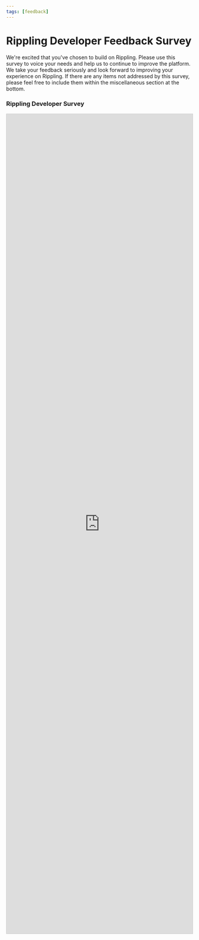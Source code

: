 ```yaml
---
tags: [feedback]
---
```


# Rippling Developer Feedback Survey

We're excited that you've chosen to build on Rippling. Please use this survey to voice your needs and help us to continue to improve the platform. We take your feedback seriously and look forward to improving your experience on Rippling. If there are any items not addressed by this survey, please feel free to include them within the miscellaneous section at the bottom.

### Rippling Developer Survey

<script src="https://static.airtable.com/js/embed/embed_snippet_v1.js"></script><iframe class="airtable-embed airtable-dynamic-height" src="https://airtable.com/embed/shrw7jsEp1YgsM9w4?backgroundColor=purpleLight" frameborder="0" onmousewheel="" width="100%" height="2218" style="background: transparent; border: 1px solid #ccc;"></iframe>